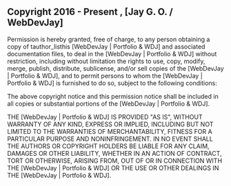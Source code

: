 ## Copyright 2016 - Present , [Jay G. O. / WebDevJay]

Permission is hereby granted, free of charge, to any person obtaining a copy of tauthor_listhis [WebDevJay | Portfolio & WDJ] and associated documentation files, to deal in the [WebDevJay | Portfolio & WDJ] without restriction, including without limitation the rights to use, copy, modify, merge, publish, distribute, sublicense, and/or sell copies of the [WebDevJay | Portfolio & WDJ], and to permit persons to whom the [WebDevJay | Portfolio & WDJ] is furnished to do so, subject to the following conditions:

The above copyright notice and this permission notice shall be included in all copies or substantial portions of the [WebDevJay | Portfolio & WDJ].

THE [WebDevJay | Portfolio & WDJ] IS PROVIDED "AS IS", WITHOUT WARRANTY OF ANY KIND, EXPRESS OR IMPLIED, INCLUDING BUT NOT LIMITED TO THE WARRANTIES OF MERCHANTABILITY, FITNESS FOR A PARTICULAR PURPOSE AND NONINFRINGEMENT. IN NO EVENT SHALL THE AUTHORS OR COPYRIGHT HOLDERS BE LIABLE FOR ANY CLAIM, DAMAGES OR OTHER LIABILITY, WHETHER IN AN ACTION OF CONTRACT, TORT OR OTHERWISE, ARISING FROM, OUT OF OR IN CONNECTION WITH THE [WebDevJay | Portfolio & WDJ] OR THE USE OR OTHER DEALINGS IN THE [WebDevJay | Portfolio & WDJ].